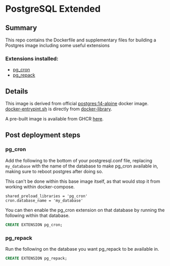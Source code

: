 # PostgreSQL Extended

## Summary

This repo contains the Dockerfile and supplementary files for building a Postgres image including some useful extensions

### Extensions installed:

- [pg_cron](https://github.com/citusdata/pg_cron)
- [pg_repack](https://github.com/reorg/pg_repack)

## Details

This image is derived from official [postgres:14-alpine](https://hub.docker.com/_/postgres) docker image. [docker-entrypint.sh](docker-entrypoint.sh) is directly from [docker-library](https://github.com/docker-library/postgres/blob/master/14/alpine/docker-entrypoint.sh).

A pre-built image is available from GHCR [here](https://github.com/ChrisLovering/psql_pg_cron/pkgs/container/psql_pg_cron).


## Post deployment steps

### pg_cron
Add the following to the bottom of your postgresql.conf file, replacing `my_database` with the name of the database to make pg_cron available in, making sure to reboot postgres after doing so.

This can't be done within this base image itself, as that would stop it from working within docker-compose.

```
shared_preload_libraries = 'pg_cron'
cron.database_name = 'my_database'
```

You can then enable the pg_cron extension on that database by running the following within that database. 

```sql
CREATE EXTENSION pg_cron;
```

### pg_repack
Run the following on the database you want pg_repack to be available in.

```sql
CREATE EXTENSION pg_repack;
```
